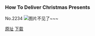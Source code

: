 ### How To Deliver Christmas Presents
No.2234
![图片不见了~~~](https://imgs.xkcd.com/comics/how_to_deliver_christmas_presents.png)

[原址](https://xkcd.com//2234) [下载](https://imgs.xkcd.com/comics/how_to_deliver_christmas_presents.png)

